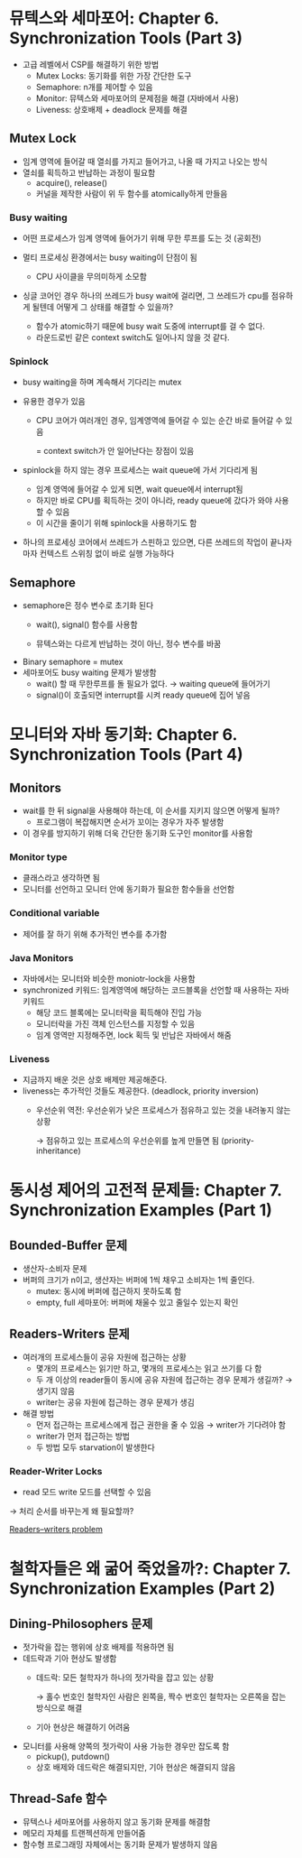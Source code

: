 # 뮤텍스와 세마포어: Chapter 6. Synchronization Tools (Part 3)

- 고급 레벨에서 CSP를 해결하기 위한 방법
    - Mutex Locks: 동기화를 위한 가장 간단한 도구
    - Semaphore: n개를 제어할 수 있음
    - Monitor: 뮤텍스와 세마포어의 문제점을 해결 (자바에서 사용)
    - Liveness: 상호배제 + deadlock 문제를 해결

## Mutex Lock

- 임계 영역에 들어갈 때 열쇠를 가지고 들어가고, 나올 때 가지고 나오는 방식
- 열쇠를 획득하고 반납하는 과정이 필요함
    - acquire(), release()
    - 커널을 제작한 사람이 위 두 함수를 atomically하게 만들음

### Busy waiting

- 어떤 프로세스가 임계 영역에 들어가기 위해 무한 루프를 도는 것 (공회전)
- 멀티 프로세싱 환경에서는 busy waiting이 단점이 됨
    - CPU 사이클을 무의미하게 소모함

- 싱글 코어인 경우 하나의 쓰레드가 busy wait에 걸리면, 그 쓰레드가 cpu를 점유하게 될텐데 어떻게 그 상태를 해결할 수 있을까?
    - 함수가 atomic하기 때문에 busy wait 도중에 interrupt를 걸 수 없다.
    - 라운드로빈 같은 context switch도 일어나지 않을 것 같다.

### Spinlock

- busy waiting을 하며 계속해서 기다리는 mutex
- 유용한 경우가 있음
    - CPU 코어가 여러개인 경우, 임계영역에 들어갈 수 있는 순간 바로 들어갈 수 있음
        
        = context switch가 안 일어난다는 장점이 있음
        
- spinlock을 하지 않는 경우 프로세스는 wait queue에 가서 기다리게 됨
    - 임계 영역에 들어갈 수 있게 되면, wait queue에서 interrupt됨
    - 하지만 바로 CPU를 획득하는 것이 아니라, ready queue에 갔다가 와야 사용할 수 있음
    - 이 시간을 줄이기 위해 spinlock을 사용하기도 함
- 하나의 프로세싱 코어에서 쓰레드가 스핀하고 있으면, 다른 쓰레드의 작업이 끝나자마자 컨텍스트 스위칭 없이 바로 실행 가능하다

## Semaphore

- semaphore은 정수 변수로 초기화 된다
    - wait(), signal() 함수를 사용함

    - 뮤텍스와는 다르게 반납하는 것이 아닌, 정수 변수를 바꿈
- Binary semaphore = mutex
- 세마포어도 busy waiting 문제가 발생함
    - wait() 할 때 무한루프를 돌 필요가 없다. → waiting queue에 들어가기
    - signal()이 호출되면 interrupt를 시켜 ready queue에 집어 넣음

# 모니터와 자바 동기화: Chapter 6. Synchronization Tools (Part 4)

## Monitors

- wait를 한 뒤 signal을 사용해야 하는데, 이 순서를 지키지 않으면 어떻게 될까?
    - 프로그램이 복잡해지면 순서가 꼬이는 경우가 자주 발생함
- 이 경우를 방지하기 위해 더욱 간단한 동기화 도구인 monitor를 사용함

### Monitor type

- 클래스라고 생각하면 됨
- 모니터를 선언하고 모니터 안에 동기화가 필요한 함수들을 선언함

### Conditional variable

- 제어를 잘 하기 위해 추가적인 변수를 추가함

### Java Monitors

- 자바에서는 모니터와 비슷한 moniotr-lock을 사용함
- synchronized 키워드: 임계영역에 해당하는 코드블록을 선언할 때 사용하는 자바 키워드
    - 해당 코드 블록에는 모니터락을 획득해야 진입 가능
    - 모니터락을 가진 객체 인스턴스를 지정할 수 있음
    - 임계 영역만 지정해주면, lock 획득 및 반납은 자바에서 해줌

### Liveness

- 지금까지 배운 것은 상호 배제만 제공해준다.
- liveness는 추가적인 것들도 제공한다. (deadlock, priority inversion)
    - 우선순위 역전: 우선순위가 낮은 프로세스가 점유하고 있는 것을 내려놓지 않는 상황
        
        → 점유하고 있는 프로세스의 우선순위를 높게 만들면 됨 (priority-inheritance)
        

# 동시성 제어의 고전적 문제들: Chapter 7. Synchronization Examples (Part 1)

## Bounded-Buffer 문제

- 생산자-소비자 문제
- 버퍼의 크기가 n이고, 생산자는 버퍼에 1씩 채우고 소비자는 1씩 줄인다.
    - mutex: 동시에 버퍼에 접근하지 못하도록 함
    - empty, full 세마포어: 버퍼에 채울수 있고 줄일수 있는지 확인

## Readers-Writers 문제

- 여러개의 프로세스들이 공유 자원에 접근하는 상황
    - 몇개의 프로세스는 읽기만 하고, 몇개의 프로세스는 읽고 쓰기를 다 함
    - 두 개 이상의 reader들이 동시에 공유 자원에 접근하는 경우 문제가 생길까? → 생기지 않음
    - writer는 공유 자원에 접근하는 경우 문제가 생김
- 해결 방법
    - 먼저 접근하는 프로세스에게 접근 권한을 줄 수 있음 → writer가 기다려야 함
    - writer가 먼저 접근하는 방법
    - 두 방법 모두 starvation이 발생한다

### Reader-Writer Locks

- read 모드 write 모드를 선택할 수 있음

→ 처리 순서를 바꾸는게 왜 필요할까?

[Readers–writers problem](https://en.wikipedia.org/wiki/Readers–writers_problem)

# 철학자들은 왜 굶어 죽었을까?: Chapter 7. Synchronization Examples (Part 2)

## Dining-Philosophers 문제

- 젓가락을 잡는 행위에 상호 배제를 적용하면 됨
- 데드락과 기아 현상도 발생함
    - 데드락: 모든 철학자가 하나의 젓가락을 잡고 있는 상황
        
        → 홀수 번호인 철학자인 사람은 왼쪽을, 짝수 번호인 철학자는 오른쪽을 잡는 방식으로 해결
        
    - 기아 현상은 해결하기 어려움
- 모니터를 사용해 양쪽의 젓가락이 사용 가능한 경우만 잡도록 함
    - pickup(), putdown()
    - 상호 배제와 데드락은 해결되지만, 기아 현상은 해결되지 않음

## Thread-Safe 함수

- 뮤텍스나 세마포어를 사용하지 않고 동기화 문제를 해결함
- 메모리 자체를 트랜젝션하게 만들어줌
- 함수형 프로그래밍 자체에서는 동기화 문제가 발생하지 않음